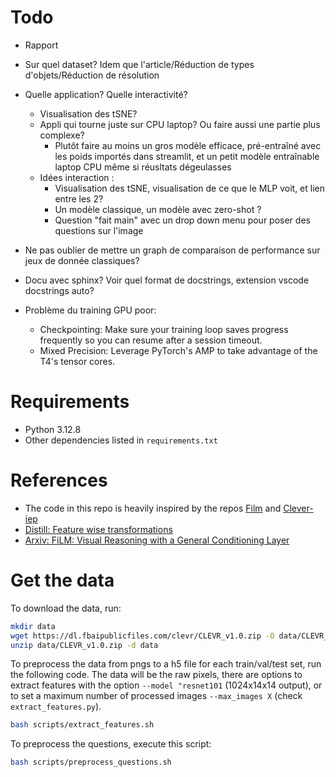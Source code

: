 # Todo
- Rapport
- Sur quel dataset? Idem que l'article/Réduction de types d'objets/Réduction de résolution
- Quelle application? Quelle interactivité?
    - Visualisation des tSNE?
    - Appli qui tourne juste sur CPU laptop? Ou faire aussi une partie plus complexe?
        - Plutôt faire au moins un gros modèle efficace, pré-entraîné avec les poids importés dans streamlit, et un petit modèle entraînable laptop CPU même si réusltats dégeulasses
    - Idées interaction :
        - Visualisation des tSNE, visualisation de ce que le MLP voit, et lien entre les 2?
        - Un modèle classique, un modèle avec zero-shot ?
        - Question "fait main" avec un drop down menu pour poser des questions sur l'image

- Ne pas oublier de mettre un graph de comparaison de performance sur jeux de donnée classiques?
- Docu avec sphinx? Voir quel format de docstrings, extension vscode docstrings auto?
- Problème du training GPU poor:
    - Checkpointing: Make sure your training loop saves progress frequently so you can resume after a session timeout.
    - Mixed Precision: Leverage PyTorch's AMP to take advantage of the T4's tensor cores.

# Requirements
- Python 3.12.8
- Other dependencies listed in `requirements.txt`

# References
- The code in this repo is heavily inspired by the repos [Film](https://github.com/ethanjperez/film) and [Clever-iep](https://github.com/facebookresearch/clevr-iep)
- [Distill: Feature wise transformations](https://distill.pub/2018/feature-wise-transformations/)
- [Arxiv: FiLM: Visual Reasoning with a General Conditioning Layer](https://arxiv.org/pdf/1709.07871)

# Get the data
To download the data, run:
```bash
mkdir data
wget https://dl.fbaipublicfiles.com/clevr/CLEVR_v1.0.zip -O data/CLEVR_v1.0.zip
unzip data/CLEVR_v1.0.zip -d data
```

To preprocess the data from pngs to a h5 file for each train/val/test set, run the following code. The data will be the raw pixels, there are options to extract features with the option `--model "resnet101` (1024x14x14 output), or to set a maximum number of processed images `--max_images X` (check `extract_features.py`).
```bash
bash scripts/extract_features.sh
```

To preprocess the questions, execute this script:
```bash
bash scripts/preprocess_questions.sh
```